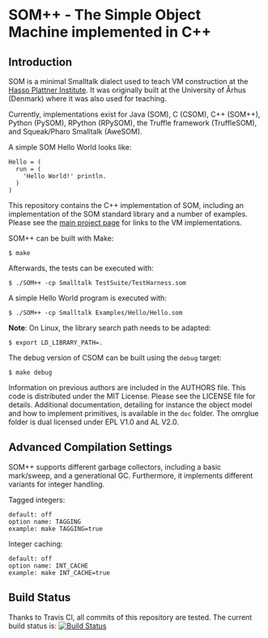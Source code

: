 SOM++ - The Simple Object Machine implemented in C++
====================================================

Introduction
------------

SOM is a minimal Smalltalk dialect used to teach VM construction at the [Hasso
Plattner Institute][SOM]. It was originally built at the University of Århus
(Denmark) where it was also used for teaching.

Currently, implementations exist for Java (SOM), C (CSOM), C++ (SOM++), Python
(PySOM), RPython (RPySOM), the Truffle framework (TruffleSOM), and
Squeak/Pharo Smalltalk (AweSOM).

A simple SOM Hello World looks like:

```Smalltalk
Hello = (
  run = (
    'Hello World!' println.
  )
)
```

This repository contains the C++ implementation of SOM, including an
implementation of the SOM standard library and a number of examples. Please see
the [main project page][SOMst] for links to the VM implementations.


SOM++ can be built with Make:

    $ make

Afterwards, the tests can be executed with:

    $ ./SOM++ -cp Smalltalk TestSuite/TestHarness.som
   
A simple Hello World program is executed with:

    $ ./SOM++ -cp Smalltalk Examples/Hello/Hello.som

**Note**: On Linux, the library search path needs to be adapted:

    $ export LD_LIBRARY_PATH=.

The debug version of CSOM can be built using the `debug` target:

    $ make debug

Information on previous authors are included in the AUTHORS file. This code is
distributed under the MIT License. Please see the LICENSE file for details.
Additional documentation, detailing for instance the object model and how to
implement primitives, is available in the `doc` folder. The omrglue folder
is dual licensed under EPL V1.0 and AL V2.0.

Advanced Compilation Settings
-----------------------------

SOM++ supports different garbage collectors, including a basic mark/sweep, and
a generational GC. Furthermore, it implements different variants for integer
handling.


Tagged integers:

    default: off
    option name: TAGGING
    example: make TAGGING=true

Integer caching:

    default: off
    option name: INT_CACHE
    example: make INT_CACHE=true

Build Status
------------

Thanks to Travis CI, all commits of this repository are tested.
The current build status is: [![Build Status](https://travis-ci.org/SOM-st/SOMpp.png?branch=master)](https://travis-ci.org/SOM-st/SOMpp/)

 [SOM]: http://www.hpi.uni-potsdam.de/hirschfeld/projects/som/
 [SOMst]: https://travis-ci.org/SOM-st/

